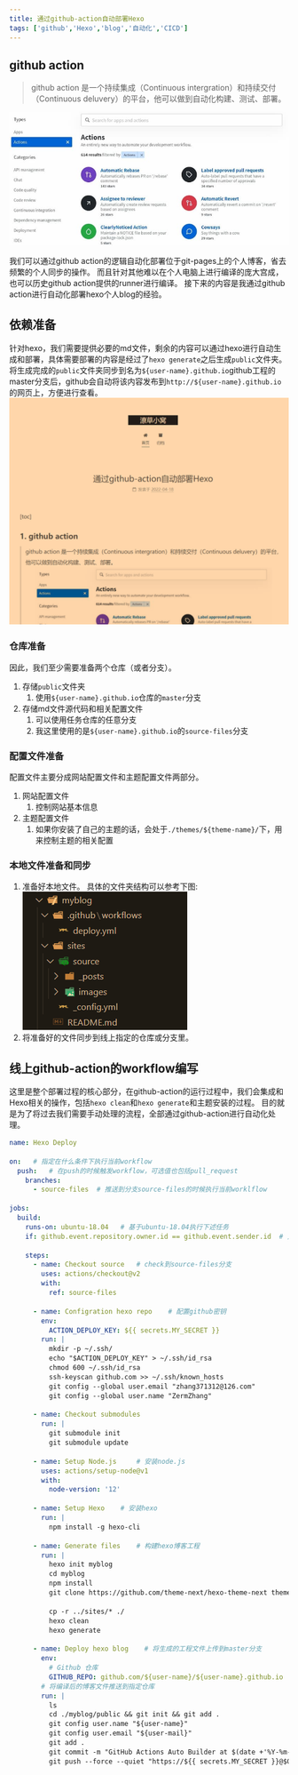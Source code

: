 ```yaml
---
title: 通过github-action自动部署Hexo
tags: ['github','Hexo','blog','自动化','CICD']
---
```


## github action
> github action 是一个持续集成（Continuous intergration）和持续交付（Continuous deluvery）的平台，他可以做到自动化构建、测试、部署。

![github action官方仓库](../images/deploy-hexo-with-github-action/github-actions.jpg)
<!--more-->
我们可以通过github action的逻辑自动化部署位于git-pages上的个人博客，省去频繁的个人同步的操作。
而且针对其他难以在个人电脑上进行编译的庞大宫成，也可以历史github action提供的runner进行编译。
接下来的内容是我通过github action进行自动化部署hexo个人blog的经验。

## 依赖准备
针对hexo，我们需要提供必要的md文件，剩余的内容可以通过hexo进行自动生成和部署，具体需要部署的内容是经过了`hexo generate`之后生成`public`文件夹。
将生成完成的`public`文件夹同步到名为`${user-name}.github.io`github工程的master分支后，github会自动将该内容发布到`http://${user-name}.github.io`的网页上，方便进行查看。
![github.io](../images/deploy-hexo-with-github-action/github.io.png)
### 仓库准备
因此，我们至少需要准备两个仓库（或者分支）。
1. 存储`public`文件夹
   1. 使用`${user-name}.github.io`仓库的`master`分支
2. 存储md文件源代码和相关配置文件
   1. 可以使用任务仓库的任意分支
   2. 我这里使用的是`${user-name}.github.io`的`source-files`分支

### 配置文件准备
配置文件主要分成网站配置文件和主题配置文件两部分。
1. 网站配置文件
   1. 控制网站基本信息
1. 主题配置文件
   1. 如果你安装了自己的主题的话，会处于`./themes/${theme-name}/`下，用来控制主题的相关配置

### 本地文件准备和同步
1. 准备好本地文件。
    具体的文件夹结构可以参考下图:
    ![source-files-struct](../images/deploy-hexo-with-github-action/source-files-struct.png)
2. 将准备好的文件同步到线上指定的仓库或分支里。

## 线上github-action的workflow编写
这里是整个部署过程的核心部分，在github-action的运行过程中，我们会集成和Hexo相关的操作，包括`hexo clean`和`hexo generate`和主题安装的过程。
目的就是为了将过去我们需要手动处理的流程，全部通过github-action进行自动化处理。
```yml
name: Hexo Deploy

on:   # 指定在什么条件下执行当前workflow
  push:   # 在push的时候触发workflow，可选值也包括pull_request
    branches:
      - source-files  # 推送到分支source-files的时候执行当前worklflow

jobs:
  build:
    runs-on: ubuntu-18.04   # 基于ubuntu-18.04执行下述任务
    if: github.event.repository.owner.id == github.event.sender.id  # 只有当推送owner和当前仓库owner一致是运行

    steps:
      - name: Checkout source   # check到source-files分支
        uses: actions/checkout@v2
        with:
          ref: source-files

      - name: Configration hexo repo    # 配置github密钥
        env:
          ACTION_DEPLOY_KEY: ${{ secrets.MY_SECRET }}
        run: |
          mkdir -p ~/.ssh/
          echo "$ACTION_DEPLOY_KEY" > ~/.ssh/id_rsa
          chmod 600 ~/.ssh/id_rsa
          ssh-keyscan github.com >> ~/.ssh/known_hosts
          git config --global user.email "zhang371312@126.com"
          git config --global user.name "ZermZhang"

      - name: Checkout submodules
        run: |
          git submodule init
          git submodule update

      - name: Setup Node.js     # 安装node.js
        uses: actions/setup-node@v1
        with:
          node-version: '12'

      - name: Setup Hexo    # 安装hexo
        run: |
          npm install -g hexo-cli

      - name: Generate files    # 构建hexo博客工程
        run: |
          hexo init myblog
          cd myblog
          npm install
          git clone https://github.com/theme-next/hexo-theme-next themes/next

          cp -r ../sites/* ./
          hexo clean
          hexo generate

      - name: Deploy hexo blog    # 将生成的工程文件上传到master分支
        env:
          # Github 仓库
          GITHUB_REPO: github.com/${user-name}/${user-name}.github.io
        # 将编译后的博客文件推送到指定仓库
        run: |
          ls
          cd ./myblog/public && git init && git add .
          git config user.name "${user-name}"
          git config user.email "${user-mail}"
          git add .
          git commit -m "GitHub Actions Auto Builder at $(date +'%Y-%m-%d %H:%M:%S')"
          git push --force --quiet "https://${{ secrets.MY_SECRET }}@$GITHUB_REPO" master:master
```